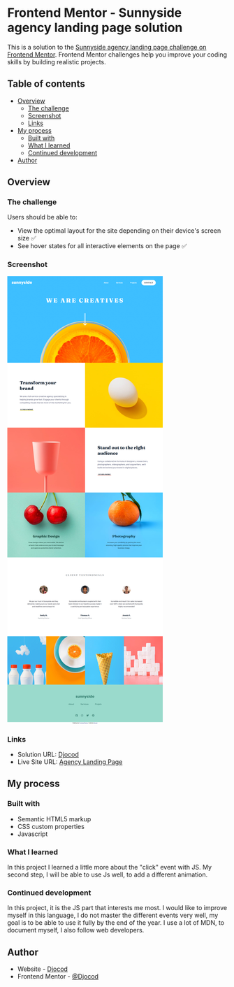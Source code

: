 # Frontend Mentor - Sunnyside agency landing page solution

This is a solution to the [Sunnyside agency landing page challenge on Frontend Mentor](https://www.frontendmentor.io/challenges/sunnyside-agency-landing-page-7yVs3B6ef). Frontend Mentor challenges help you improve your coding skills by building realistic projects.

## Table of contents

- [Overview](#overview)
  - [The challenge](#the-challenge)
  - [Screenshot](#screenshot)
  - [Links](#links)
- [My process](#my-process)
  - [Built with](#built-with)
  - [What I learned](#what-i-learned)
  - [Continued development](#continued-development)
- [Author](#author)

## Overview

### The challenge

Users should be able to:

- View the optimal layout for the site depending on their device's screen size &#x2705;
- See hover states for all interactive elements on the page &#x2705;

### Screenshot

![Desktop](./Screen%20TP%20Finished/screencapture-djocod-github-io-Solution-FrontMentor-desktop.png)

<!-- ![ Mobile](./Screen%20TP%20Finished/screencapture-djocod-github-io-Solution-FrontMentor-mobile.png) -->

### Links

- Solution URL: [Djocod](https://github.com/Djocod/Solution-FrontMentor-Agency-Landing-Page.git)
- Live Site URL: [Agency Landing Page](https://djocod.github.io/Solution-FrontMentor-Agency-Landing-Page/)

## My process

### Built with

- Semantic HTML5 markup
- CSS custom properties
- Javascript

### What I learned

In this project I learned a little more about the "click" event with JS.
My second step, I will be able to use Js well, to add a different animation.

### Continued development

In this project, it is the JS part that interests me most. I would like to improve myself in this language, I do not master the different events very well, my goal is to be able to use it fully by the end of the year.
I use a lot of MDN, to document myself, I also follow web developers.

## Author

- Website - [Djocod](https://github.com/Djocod)
- Frontend Mentor - [@Djocod](https://www.frontendmentor.io/profile/Djocod)
